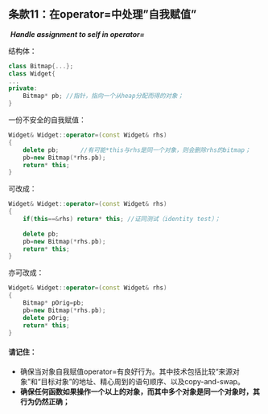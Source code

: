 ## 条款11：在operator=中处理”自我赋值”

​				***Handle assignment to self in operator=***

结构体：

```c++
class Bitmap{...};
class Widget{
...
private:
	Bitmap* pb; //指针，指向一个从heap分配而得的对象；
}
```

一份不安全的自我赋值：

```c++
Widget& Widget::operator=(const Widget& rhs) 
{
	delete pb;		//有可能*this与rhs是同一个对象，则会删除rhs的bitmap；
	pb=new Bitmap(*rhs.pb);
	return* this;
}
```

可改成：

```c++
Widget& Widget::operator=(const Widget& rhs) 
{
    if(this==&rhs) return* this; //证同测试（identity test）；
    
	delete pb;		
	pb=new Bitmap(*rhs.pb);
	return* this;
}
```

亦可改成：

```c++
Widget& Widget::operator=(const Widget& rhs) 
{
	Bitmap* pOrig=pb;
	pb=new Bitmap(*rhs.pb);
	delete pOrig;		
	return* this;
}
```

#### 请记住：

+ 确保当对象自我赋值operator=有良好行为。其中技术包括比较“来源对象”和“目标对象”的地址、精心周到的语句顺序、以及copy-and-swap。
+ **确保任何函数如果操作一个以上的对象，而其中多个对象是同一个对象时，其行为仍然正确；**